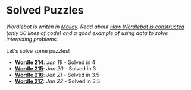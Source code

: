 # Solved Puzzles

_Wordlebot is writen in [Malloy](https://github.com/looker-open-source/malloy/). Read about [How Wordlebot is constructed](wordle.md) (only 50 lines of code) and a good example of using data to solve interesting problems._

Let's solve some puzzles!

- **[Wordle 214](wordle214.md)**: _Jan 19_ - Solved in 4
- **[Wordle 215](wordle215.md)**: _Jan 20_ - Solved in 3
- **[Wordle 216](wordle216.md)**: _Jan 21_ - Solved in 3.5
- **[Wordle 217](wordle217.md)**: _Jan 22_ - Solved in 3.5